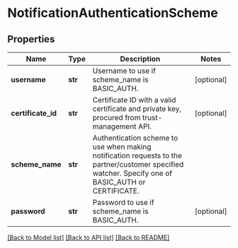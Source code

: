 # NotificationAuthenticationScheme

## Properties
Name | Type | Description | Notes
------------ | ------------- | ------------- | -------------
**username** | **str** | Username to use if scheme_name is BASIC_AUTH. | [optional] 
**certificate_id** | **str** | Certificate ID with a valid certificate and private key, procured from trust-management API. | [optional] 
**scheme_name** | **str** | Authentication scheme to use when making notification requests to the partner/customer specified watcher. Specify one of BASIC_AUTH or CERTIFICATE. | 
**password** | **str** | Password to use if scheme_name is BASIC_AUTH. | [optional] 

[[Back to Model list]](../README.md#documentation-for-models) [[Back to API list]](../README.md#documentation-for-api-endpoints) [[Back to README]](../README.md)

